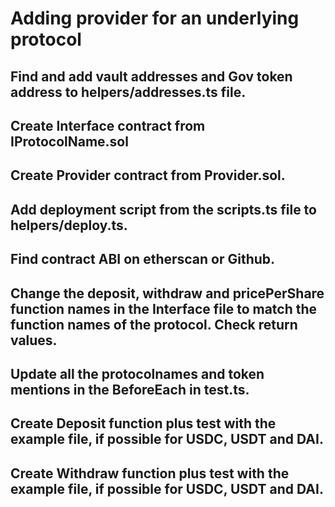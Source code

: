 # Adding provider for an underlying protocol

## Find and add vault addresses and Gov token address to helpers/addresses.ts file.

## Create Interface contract from IProtocolName.sol

## Create Provider contract from Provider.sol.

## Add deployment script from the scripts.ts file to helpers/deploy.ts.

## Find contract ABI on etherscan or Github.

## Change the deposit, withdraw and pricePerShare function names in the Interface file to match the function names of the protocol. Check return values.

## Update all the protocolnames and token mentions in the BeforeEach in test.ts.

## Create Deposit function plus test with the example file, if possible for USDC, USDT and DAI.

## Create Withdraw function plus test with the example file, if possible for USDC, USDT and DAI.
